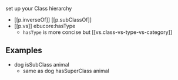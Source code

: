 

set up your Class hierarchy

- [[p.inverseOf]] [[p.subClassOf]]
- [[p.vs]] ebucore:hasType
  - `hasType` is more concise but [[vs.class-vs-type-vs-category]]
## Examples

- dog isSubClass animal
  - same as dog hasSuperClass animal
